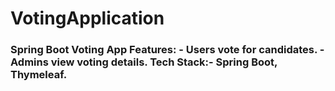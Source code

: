 # VotingApplication
### Spring Boot Voting App  Features: - Users vote for candidates. - Admins view voting details. Tech Stack:- Spring Boot, Thymeleaf.
